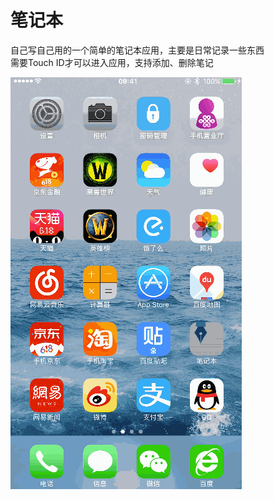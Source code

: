 # 笔记本
自己写自己用的一个简单的笔记本应用，主要是日常记录一些东西<br>
需要Touch ID才可以进入应用，支持添加、删除笔记

![](https://raw.githubusercontent.com/misslove1015/DemoPictures/master/NoteBook.gif)
